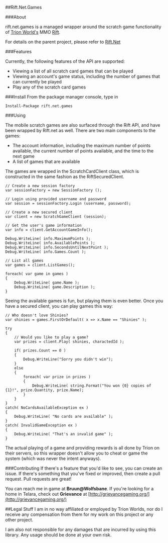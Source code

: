 ##Rift.Net.Games

###About

rift.net.games is a managed wrapper around the scratch game functionality of [Trion World's](http://www.trionworlds.com) MMO [Rift](http://www.riftgame.com).

For details on the parent project, please refer to [Rift.Net](http://github.com/kevinbrill/rift.net)

###Features

Currently, the following features of the API are supported:

* Viewing a list of all scratch card games that can be played
* Viewing an account's game status, including the number of games that can currently be played
* Play any of the scratch card games

###Install
From the package manager console, type in

    Install-Package rift.net.games

###Using

The mobile scratch games are also surfaced through the Rift API, and have been wrapped by Rift.net as well.  There are two main components to the games:

* The account information, including the maximum number of points available, the current number of points available, and the time to the next game
* A list of games that are available

The games are wrapped in the ScratchCardClient class, which is constructed in the same fashion as the RiftSecuredClient.
	
	// Create a new session factory
	var sessionFactory = new SessionFactory ();

	// Login using provided username and password
	var session = sessionFactory.Login (username, password);
	
	// Create a new secured client 
	var client = new ScratchGameClient (session);
	
	// Get the user's game information
	var info = client.GetAccountGameInfo();
	
	Debug.WriteLine( info.MaximumPoints );
	Debug.WriteLine( info.AvailablePoints );
	Debug.WriteLine( info.SecondsUntilNextPoint );
	Debug.WriteLine( info.Games.Count );
	
	// List all games
	var games = client.ListGames();
	
	foreach( var game in games ) 
	{
		Debug.WriteLine( game.Name );
		Debug.WriteLine( game.Description );
	}
	
Seeing the available games is fun, but playing them is even better.  Once you have a secured client, you can play games this way:

	// Who doesn't love Shinies?
	var shinies = games.FirstOrDefault( x => x.Name == "Shinies" );
	
	try
	{
		// Would you like to play a game?
		var prizes = client.Play( shinies, charactedId );
		
		if( prizes.Count == 0 ) 
		{
			Debug.WriteLine("Sorry you didn't win");
		}
		else
		{
			foreach( var prize in prizes )
			{
				Debug.WriteLine( string.Format("You won {0} copies of {1}!", prize.Quantity, prize.Name);
			}
		}
	}
	catch( NoCardsAvailableException ex )
	{
		Debug.WriteLine( "No cards are available" );
	}
	catch( InvalidGameException ex )
	{
		Debug.WriteLine( "That's an invalid game" );
	}
	
The actual playing of a game and providing rewards is all done by Trion on their servers, so this wrapper doesn't allow you to cheat or game the system (which was never the intent anyways).

###Contributing
If there's a feature that you'd like to see, you can create an issue.  If there's something that you've fixed or improved, then create a pull request.  Pull requests are great!

You can reach me in game at **Bruun@Wolfsbane**.  If you're looking for a home in Telara, check out **Grievance** at [http://grievancegaming.org/](http://grievancegaming.org/)

##Legal Stuff
I am in no way affiliated or employed by Trion Worlds, nor do I receive any compensation from them for my work on this project or any other project.

I am also not responsible for any damages that are incurred by using this library.  Any usage should be done at your own risk.